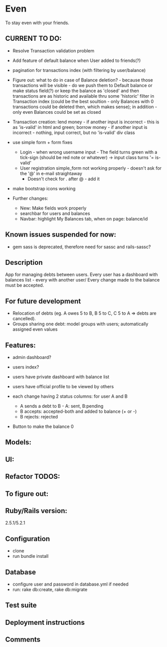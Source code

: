 # Even
To stay even with your friends.

## CURRENT TO DO:

- Resolve Transaction validation problem

- Add feature of default balance when User added to friends(?)

- pagination for transactions index (with filtering by user/balance)

- Figure out: what to do in case of Balance deletion? - because those transactions will be visible - do we push them to Default balance or make status field(?) or keep the balance as 'closed' and then transactions are as historic and available thru some 'historic' filter in Transaction index (could be the best soultion - only Balances with 0 transactions could be deleted then, which makes sense); in addition - only even Balances could be set as closed

- Transaction creation:
  lend money - if another input is incorrect - this is as 'is-valid' in html and green;
  borrow money - if another input is incorrect - nothing, input correct, but no 'is-valid' div class

- use simple form + form fixes
  - Login - when wrong username input - The field turns green with a tick-sign (should be red note or whatever) -> input class turns '= is-valid'
  - User registration simple_form not working properly - doesn't ask for the '@' in e-mail straightaway 
    - Doesn't check for . after @ - add it

- make bootstrap icons working

- Further changes:    
    - New: Make fields work properly
    - searchbar for users and balances
    - Navbar: highlight My Balances tab, when on page: balance/id

## Known issues suspended for now:
- gem sass is deprecated, therefore need for sassc and rails-sassc?

## Description
App for managing debts between users. Every user has a dashboard with balances list - every with another user/ Every change made to the balance must be accepted.

## For future development
- Relocation of debts (eg. A owes 5 to B, B 5 to C, C 5 to A => debts are cancelled).
- Groups sharing one debt: model groups with users; automatically assigned even values

## Features:
- admin dashboard?
- users index?
- users have private dashboard with balance list
- users have official profile to be viewed by others

- each change having 2 status columns: for user A and B
  - A sends a debt to B - A: sent, B:pending
  - B accepts: accepted-both and added to balance (+ or -)
  - B rejects: rejected
- Button to make the balance 0

## Models:

## UI:

## Refactor TODOS:

## To figure out:

## Ruby/Rails version:
2.5.1/5.2.1

## Configuration
- clone
- run bundle install

## Database
- configure user and password in database.yml if needed
- run: rake db:create, rake db:migrate

## Test suite
## Deployment instructions

## Comments
